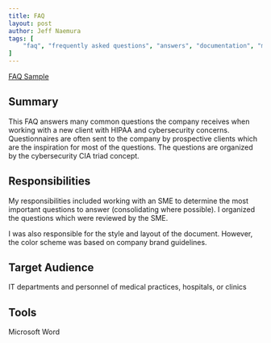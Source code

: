 ```yaml
---
title: FAQ
layout: post
author: Jeff Naemura
tags: [
    "faq", "frequently asked questions", "answers", "documentation", "microsoft", "word"
]
---
```


[FAQ Sample](images/networking_faq.pdf)

## Summary

This FAQ answers many common questions the company receives when working with a new client with HIPAA and cybersecurity concerns. Questionnaires are often sent to the company by prospective clients which are the inspiration for most of the questions. The questions are organized by the cybersecurity CIA triad concept.

## Responsibilities

My responsibilities included working with an SME to determine the most important questions to answer (consolidating where possible). I organized the questions which were reviewed by the SME.

I was also responsible for the style and layout of the document. However, the color scheme was based on company brand guidelines.

## Target Audience

IT departments and personnel of medical practices, hospitals, or clinics

## Tools

Microsoft Word
